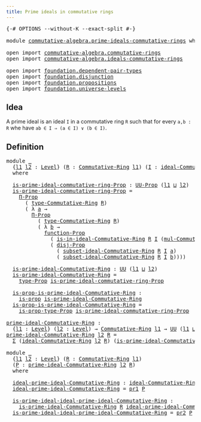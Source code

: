 ```yaml
---
title: Prime ideals in commutative rings
---
```


<pre class="Agda"><a id="59" class="Symbol">{-#</a> <a id="63" class="Keyword">OPTIONS</a> <a id="71" class="Pragma">--without-K</a> <a id="83" class="Pragma">--exact-split</a> <a id="97" class="Symbol">#-}</a>

<a id="102" class="Keyword">module</a> <a id="109" href="commutative-algebra.prime-ideals-commutative-rings.html" class="Module">commutative-algebra.prime-ideals-commutative-rings</a> <a id="160" class="Keyword">where</a>

<a id="167" class="Keyword">open</a> <a id="172" class="Keyword">import</a> <a id="179" href="commutative-algebra.commutative-rings.html" class="Module">commutative-algebra.commutative-rings</a>
<a id="217" class="Keyword">open</a> <a id="222" class="Keyword">import</a> <a id="229" href="commutative-algebra.ideals-commutative-rings.html" class="Module">commutative-algebra.ideals-commutative-rings</a>

<a id="275" class="Keyword">open</a> <a id="280" class="Keyword">import</a> <a id="287" href="foundation.dependent-pair-types.html" class="Module">foundation.dependent-pair-types</a>
<a id="319" class="Keyword">open</a> <a id="324" class="Keyword">import</a> <a id="331" href="foundation.disjunction.html" class="Module">foundation.disjunction</a>
<a id="354" class="Keyword">open</a> <a id="359" class="Keyword">import</a> <a id="366" href="foundation.propositions.html" class="Module">foundation.propositions</a>
<a id="390" class="Keyword">open</a> <a id="395" class="Keyword">import</a> <a id="402" href="foundation.universe-levels.html" class="Module">foundation.universe-levels</a>
</pre>
## Idea

A prime ideal is an ideal `I` in a commutative ring `R` such that for every `a,b : R` whe have `ab ∈ I ⇒ (a ∈ I) ∨ (b ∈ I)`.

## Definition

<pre class="Agda"><a id="592" class="Keyword">module</a> <a id="599" href="commutative-algebra.prime-ideals-commutative-rings.html#599" class="Module">_</a>
  <a id="603" class="Symbol">{</a><a id="604" href="commutative-algebra.prime-ideals-commutative-rings.html#604" class="Bound">l1</a> <a id="607" href="commutative-algebra.prime-ideals-commutative-rings.html#607" class="Bound">l2</a> <a id="610" class="Symbol">:</a> <a id="612" href="Agda.Primitive.html#597" class="Postulate">Level</a><a id="617" class="Symbol">}</a> <a id="619" class="Symbol">(</a><a id="620" href="commutative-algebra.prime-ideals-commutative-rings.html#620" class="Bound">R</a> <a id="622" class="Symbol">:</a> <a id="624" href="commutative-algebra.commutative-rings.html#1043" class="Function">Commutative-Ring</a> <a id="641" href="commutative-algebra.prime-ideals-commutative-rings.html#604" class="Bound">l1</a><a id="643" class="Symbol">)</a> <a id="645" class="Symbol">(</a><a id="646" href="commutative-algebra.prime-ideals-commutative-rings.html#646" class="Bound">I</a> <a id="648" class="Symbol">:</a> <a id="650" href="commutative-algebra.ideals-commutative-rings.html#2296" class="Function">ideal-Commutative-Ring</a> <a id="673" href="commutative-algebra.prime-ideals-commutative-rings.html#607" class="Bound">l2</a> <a id="676" href="commutative-algebra.prime-ideals-commutative-rings.html#620" class="Bound">R</a><a id="677" class="Symbol">)</a>
  <a id="681" class="Keyword">where</a>
  
  <a id="692" href="commutative-algebra.prime-ideals-commutative-rings.html#692" class="Function">is-prime-ideal-commutative-ring-Prop</a> <a id="729" class="Symbol">:</a> <a id="731" href="foundation-core.propositions.html#1380" class="Function">UU-Prop</a> <a id="739" class="Symbol">(</a><a id="740" href="commutative-algebra.prime-ideals-commutative-rings.html#604" class="Bound">l1</a> <a id="743" href="Agda.Primitive.html#810" class="Primitive Operator">⊔</a> <a id="745" href="commutative-algebra.prime-ideals-commutative-rings.html#607" class="Bound">l2</a><a id="747" class="Symbol">)</a>
  <a id="751" href="commutative-algebra.prime-ideals-commutative-rings.html#692" class="Function">is-prime-ideal-commutative-ring-Prop</a> <a id="788" class="Symbol">=</a>
    <a id="794" href="foundation-core.propositions.html#6683" class="Function">Π-Prop</a>
      <a id="807" class="Symbol">(</a> <a id="809" href="commutative-algebra.commutative-rings.html#1392" class="Function">type-Commutative-Ring</a> <a id="831" href="commutative-algebra.prime-ideals-commutative-rings.html#620" class="Bound">R</a><a id="832" class="Symbol">)</a>
      <a id="840" class="Symbol">(</a> <a id="842" class="Symbol">λ</a> <a id="844" href="commutative-algebra.prime-ideals-commutative-rings.html#844" class="Bound">a</a> <a id="846" class="Symbol">→</a>
        <a id="856" href="foundation-core.propositions.html#6683" class="Function">Π-Prop</a>
          <a id="873" class="Symbol">(</a> <a id="875" href="commutative-algebra.commutative-rings.html#1392" class="Function">type-Commutative-Ring</a> <a id="897" href="commutative-algebra.prime-ideals-commutative-rings.html#620" class="Bound">R</a><a id="898" class="Symbol">)</a>
          <a id="910" class="Symbol">(</a> <a id="912" class="Symbol">λ</a> <a id="914" href="commutative-algebra.prime-ideals-commutative-rings.html#914" class="Bound">b</a> <a id="916" class="Symbol">→</a>
            <a id="930" href="foundation-core.propositions.html#8283" class="Function">function-Prop</a>
              <a id="958" class="Symbol">(</a> <a id="960" href="commutative-algebra.ideals-commutative-rings.html#2676" class="Function">is-in-ideal-Commutative-Ring</a> <a id="989" href="commutative-algebra.prime-ideals-commutative-rings.html#620" class="Bound">R</a> <a id="991" href="commutative-algebra.prime-ideals-commutative-rings.html#646" class="Bound">I</a> <a id="993" class="Symbol">(</a><a id="994" href="commutative-algebra.commutative-rings.html#1869" class="Function">mul-Commutative-Ring</a> <a id="1015" href="commutative-algebra.prime-ideals-commutative-rings.html#620" class="Bound">R</a> <a id="1017" href="commutative-algebra.prime-ideals-commutative-rings.html#844" class="Bound">a</a> <a id="1019" href="commutative-algebra.prime-ideals-commutative-rings.html#914" class="Bound">b</a><a id="1020" class="Symbol">))</a>
              <a id="1037" class="Symbol">(</a> <a id="1039" href="foundation.disjunction.html#1135" class="Function">disj-Prop</a>
                <a id="1065" class="Symbol">(</a> <a id="1067" href="commutative-algebra.ideals-commutative-rings.html#2572" class="Function">subset-ideal-Commutative-Ring</a> <a id="1097" href="commutative-algebra.prime-ideals-commutative-rings.html#620" class="Bound">R</a> <a id="1099" href="commutative-algebra.prime-ideals-commutative-rings.html#646" class="Bound">I</a> <a id="1101" href="commutative-algebra.prime-ideals-commutative-rings.html#844" class="Bound">a</a><a id="1102" class="Symbol">)</a>
                <a id="1120" class="Symbol">(</a> <a id="1122" href="commutative-algebra.ideals-commutative-rings.html#2572" class="Function">subset-ideal-Commutative-Ring</a> <a id="1152" href="commutative-algebra.prime-ideals-commutative-rings.html#620" class="Bound">R</a> <a id="1154" href="commutative-algebra.prime-ideals-commutative-rings.html#646" class="Bound">I</a> <a id="1156" href="commutative-algebra.prime-ideals-commutative-rings.html#914" class="Bound">b</a><a id="1157" class="Symbol">))))</a>

  <a id="1165" href="commutative-algebra.prime-ideals-commutative-rings.html#1165" class="Function">is-prime-ideal-Commutative-Ring</a> <a id="1197" class="Symbol">:</a> <a id="1199" href="foundation-core.universe-levels.html#222" class="Primitive">UU</a> <a id="1202" class="Symbol">(</a><a id="1203" href="commutative-algebra.prime-ideals-commutative-rings.html#604" class="Bound">l1</a> <a id="1206" href="Agda.Primitive.html#810" class="Primitive Operator">⊔</a> <a id="1208" href="commutative-algebra.prime-ideals-commutative-rings.html#607" class="Bound">l2</a><a id="1210" class="Symbol">)</a>
  <a id="1214" href="commutative-algebra.prime-ideals-commutative-rings.html#1165" class="Function">is-prime-ideal-Commutative-Ring</a> <a id="1246" class="Symbol">=</a>
    <a id="1252" href="foundation-core.propositions.html#1482" class="Function">type-Prop</a> <a id="1262" href="commutative-algebra.prime-ideals-commutative-rings.html#692" class="Function">is-prime-ideal-commutative-ring-Prop</a>

  <a id="1302" href="commutative-algebra.prime-ideals-commutative-rings.html#1302" class="Function">is-prop-is-prime-ideal-Commutative-Ring</a> <a id="1342" class="Symbol">:</a>
    <a id="1348" href="foundation-core.propositions.html#1295" class="Function">is-prop</a> <a id="1356" href="commutative-algebra.prime-ideals-commutative-rings.html#1165" class="Function">is-prime-ideal-Commutative-Ring</a>
  <a id="1390" href="commutative-algebra.prime-ideals-commutative-rings.html#1302" class="Function">is-prop-is-prime-ideal-Commutative-Ring</a> <a id="1430" class="Symbol">=</a>
    <a id="1436" href="foundation-core.propositions.html#1549" class="Function">is-prop-type-Prop</a> <a id="1454" href="commutative-algebra.prime-ideals-commutative-rings.html#692" class="Function">is-prime-ideal-commutative-ring-Prop</a>

<a id="prime-ideal-Commutative-Ring"></a><a id="1492" href="commutative-algebra.prime-ideals-commutative-rings.html#1492" class="Function">prime-ideal-Commutative-Ring</a> <a id="1521" class="Symbol">:</a>
  <a id="1525" class="Symbol">{</a><a id="1526" href="commutative-algebra.prime-ideals-commutative-rings.html#1526" class="Bound">l1</a> <a id="1529" class="Symbol">:</a> <a id="1531" href="Agda.Primitive.html#597" class="Postulate">Level</a><a id="1536" class="Symbol">}</a> <a id="1538" class="Symbol">(</a><a id="1539" href="commutative-algebra.prime-ideals-commutative-rings.html#1539" class="Bound">l2</a> <a id="1542" class="Symbol">:</a> <a id="1544" href="Agda.Primitive.html#597" class="Postulate">Level</a><a id="1549" class="Symbol">)</a> <a id="1551" class="Symbol">→</a> <a id="1553" href="commutative-algebra.commutative-rings.html#1043" class="Function">Commutative-Ring</a> <a id="1570" href="commutative-algebra.prime-ideals-commutative-rings.html#1526" class="Bound">l1</a> <a id="1573" class="Symbol">→</a> <a id="1575" href="foundation-core.universe-levels.html#222" class="Primitive">UU</a> <a id="1578" class="Symbol">(</a><a id="1579" href="commutative-algebra.prime-ideals-commutative-rings.html#1526" class="Bound">l1</a> <a id="1582" href="Agda.Primitive.html#810" class="Primitive Operator">⊔</a> <a id="1584" href="Agda.Primitive.html#780" class="Primitive">lsuc</a> <a id="1589" href="commutative-algebra.prime-ideals-commutative-rings.html#1539" class="Bound">l2</a><a id="1591" class="Symbol">)</a>
<a id="1593" href="commutative-algebra.prime-ideals-commutative-rings.html#1492" class="Function">prime-ideal-Commutative-Ring</a> <a id="1622" href="commutative-algebra.prime-ideals-commutative-rings.html#1622" class="Bound">l2</a> <a id="1625" href="commutative-algebra.prime-ideals-commutative-rings.html#1625" class="Bound">R</a> <a id="1627" class="Symbol">=</a>
  <a id="1631" href="foundation-core.dependent-pair-types.html#502" class="Record">Σ</a> <a id="1633" class="Symbol">(</a><a id="1634" href="commutative-algebra.ideals-commutative-rings.html#2296" class="Function">ideal-Commutative-Ring</a> <a id="1657" href="commutative-algebra.prime-ideals-commutative-rings.html#1622" class="Bound">l2</a> <a id="1660" href="commutative-algebra.prime-ideals-commutative-rings.html#1625" class="Bound">R</a><a id="1661" class="Symbol">)</a> <a id="1663" class="Symbol">(</a><a id="1664" href="commutative-algebra.prime-ideals-commutative-rings.html#1165" class="Function">is-prime-ideal-Commutative-Ring</a> <a id="1696" href="commutative-algebra.prime-ideals-commutative-rings.html#1625" class="Bound">R</a><a id="1697" class="Symbol">)</a>

<a id="1700" class="Keyword">module</a> <a id="1707" href="commutative-algebra.prime-ideals-commutative-rings.html#1707" class="Module">_</a>
  <a id="1711" class="Symbol">{</a><a id="1712" href="commutative-algebra.prime-ideals-commutative-rings.html#1712" class="Bound">l1</a> <a id="1715" href="commutative-algebra.prime-ideals-commutative-rings.html#1715" class="Bound">l2</a> <a id="1718" class="Symbol">:</a> <a id="1720" href="Agda.Primitive.html#597" class="Postulate">Level</a><a id="1725" class="Symbol">}</a> <a id="1727" class="Symbol">(</a><a id="1728" href="commutative-algebra.prime-ideals-commutative-rings.html#1728" class="Bound">R</a> <a id="1730" class="Symbol">:</a> <a id="1732" href="commutative-algebra.commutative-rings.html#1043" class="Function">Commutative-Ring</a> <a id="1749" href="commutative-algebra.prime-ideals-commutative-rings.html#1712" class="Bound">l1</a><a id="1751" class="Symbol">)</a>
  <a id="1755" class="Symbol">(</a><a id="1756" href="commutative-algebra.prime-ideals-commutative-rings.html#1756" class="Bound">P</a> <a id="1758" class="Symbol">:</a> <a id="1760" href="commutative-algebra.prime-ideals-commutative-rings.html#1492" class="Function">prime-ideal-Commutative-Ring</a> <a id="1789" href="commutative-algebra.prime-ideals-commutative-rings.html#1715" class="Bound">l2</a> <a id="1792" href="commutative-algebra.prime-ideals-commutative-rings.html#1728" class="Bound">R</a><a id="1793" class="Symbol">)</a>
  <a id="1797" class="Keyword">where</a>

  <a id="1806" href="commutative-algebra.prime-ideals-commutative-rings.html#1806" class="Function">ideal-prime-ideal-Commutative-Ring</a> <a id="1841" class="Symbol">:</a> <a id="1843" href="commutative-algebra.ideals-commutative-rings.html#2296" class="Function">ideal-Commutative-Ring</a> <a id="1866" href="commutative-algebra.prime-ideals-commutative-rings.html#1715" class="Bound">l2</a> <a id="1869" href="commutative-algebra.prime-ideals-commutative-rings.html#1728" class="Bound">R</a>
  <a id="1873" href="commutative-algebra.prime-ideals-commutative-rings.html#1806" class="Function">ideal-prime-ideal-Commutative-Ring</a> <a id="1908" class="Symbol">=</a> <a id="1910" href="foundation-core.dependent-pair-types.html#592" class="Field">pr1</a> <a id="1914" href="commutative-algebra.prime-ideals-commutative-rings.html#1756" class="Bound">P</a>

  <a id="1919" href="commutative-algebra.prime-ideals-commutative-rings.html#1919" class="Function">is-prime-ideal-ideal-prime-ideal-Commutative-Ring</a> <a id="1969" class="Symbol">:</a>
    <a id="1975" href="commutative-algebra.prime-ideals-commutative-rings.html#1165" class="Function">is-prime-ideal-Commutative-Ring</a> <a id="2007" href="commutative-algebra.prime-ideals-commutative-rings.html#1728" class="Bound">R</a> <a id="2009" href="commutative-algebra.prime-ideals-commutative-rings.html#1806" class="Function">ideal-prime-ideal-Commutative-Ring</a>
  <a id="2046" href="commutative-algebra.prime-ideals-commutative-rings.html#1919" class="Function">is-prime-ideal-ideal-prime-ideal-Commutative-Ring</a> <a id="2096" class="Symbol">=</a> <a id="2098" href="foundation-core.dependent-pair-types.html#604" class="Field">pr2</a> <a id="2102" href="commutative-algebra.prime-ideals-commutative-rings.html#1756" class="Bound">P</a>
</pre>